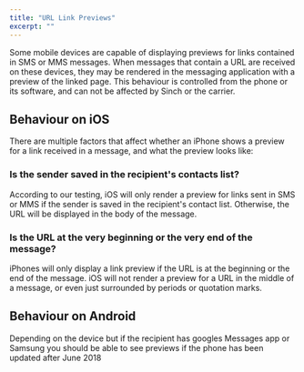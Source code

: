 ```yaml
---
title: "URL Link Previews"
excerpt: ""
---
```

Some mobile devices are capable of displaying previews for links contained in SMS or MMS messages. When messages that contain a URL are received on these devices, they may be rendered in the messaging application with a preview of the linked page. This behaviour is controlled from the phone or its software, and can not be affected by Sinch or the carrier.

## Behaviour on iOS

There are multiple factors that affect whether an iPhone shows a preview for a link received in a message, and what the preview looks like:

### Is the sender saved in the recipient's contacts list?

According to our testing, iOS will only render a preview for links sent in SMS or MMS if the sender is saved in the recipient's contact list. Otherwise, the URL will be displayed in the body of the message.

### Is the URL at the very beginning or the very end of the message?

iPhones will only display a link preview if the URL is at the beginning or the end of the message. iOS will not render a preview for a URL in the middle of a message, or even just surrounded by periods or quotation marks.

## Behaviour on Android

Depending on the device but if the recipient has googles Messages app or Samsung you should be able to see previews if the phone has been updated after June 2018